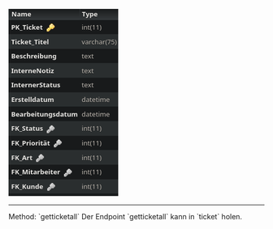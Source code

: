 ![Database Image of Table ticket](../img/getticketall.png)

<hr>
Method: `getticketall`
Der Endpoint `getticketall` kann in `ticket` holen.